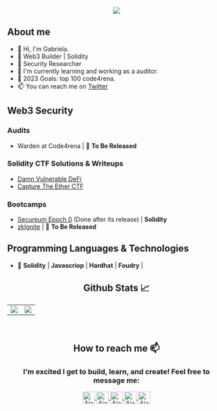 
<p align="center">
  <!-- Typing SVG by DenverCoder1 - https://github.com/DenverCoder1/readme-typing-svg -->
  <a href="https://github.com/DenverCoder1/readme-typing-svg">
    <img src="https://readme-typing-svg.demolab.com/?lines=I'm+Gabriela;Full-stack+blockchain+developer;smart+contract+auditor;Always+learning+new+things&font=Petrona%20Code&center=true&width=940&height=45&color=97fa0c&vCenter=true&pause=1000&size=38" /></a>
</p>

## About me 
- 👋 Hi, I'm Gabriela.
- 🚀 Web3 Builder | Solidity
- 🔐 Security Researcher
- 🌱 I'm currently learning and working as a auditor.
- 🎯 2023 Goals: top 100 code4rena.
- 📫 You can reach me on [Twitter](https://twitter.com/0xgabit) 

## Web3 Security 

### Audits

- Warden at Code4rena | 🚧 **To Be Released**

### Solidity CTF Solutions & Writeups

- [Damn Vulnerable DeFi](https://github.com/catellaTech/DAMN-VULNERABLE-DEFI-CTF)
- [Capture The Ether CTF](https://github.com/catellaTech/CAPTURE-THE-ETHER-CTF)

### Bootcamps

- [Secureum Epoch 0](https://www.secureum.xyz/epoch0) (Done after its release) | **Solidity**
- [zkIgnite](https://minaprotocol.com/) | 🚧 **To Be Released**

## Programming Languages & Technologies
- 🚀 **Solidity** | **Javascriop** | **Hardhat** | **Foudry** | 

<!-- <ul aling="justify"> -->
<!-- <li> 👀 I’m interested in the web3 space and all the innovation there.</li>
<li> 💞️ I’m looking to collaborate on startups which wanna change the life of our society with help blockchain tech. </li>
<li> ⚡ Fun fact: I love to entrepreneur, sports and meet passionate people.</li>
<li> 🎯 2022 Goals: Keeping learning more about web3. </li>
</ul> 
<!-- <br> -->


<h2 align="center"><strong>Github Stats 📈</strong></h2>

<table align="center">
  <tr>
 <td valign="top"><img  src="https://github-readme-stats.vercel.app/api/top-langs/?username=gab0071&theme=chartreuse-dark&card_width=450em)](https://github.com/anuraghazra/github-readme-stats"/></td>
    
<td valign="center"><img  src="https://github-readme-stats.vercel.app/api?username=gab0071&theme=chartreuse-dark&card_width=450em&show_icons=true)](https://github.com/anuraghazra/github-readme-stats"/></td>
</table>


<br>
<h2 align="center"> How to reach me 📫</h2> 
<h3 align="center">I'm excited I get to build, learn, and create! Feel free to message me: </h3>  
<div align="center">

 <p align="center">
<a href="https://twitter.com/0xgabit">
  <img align="center" alt="Ajay's Twitter" width="28px"  src="https://cdn.jsdelivr.net/npm/simple-icons@v3/icons/twitter.svg" />
</a>
<a href="https://www.linkedin.com/in/web3-gabriela-mendes/">
  <img align="center" alt="Ajay's Linkdein" width="28px" src="https://cdn.jsdelivr.net/npm/simple-icons@v3/icons/linkedin.svg" />
</a>
<a href="https://github.com/gab0071">
  <img align="center" alt="Ajay's Github" width="28px" src="https://cdn.jsdelivr.net/npm/simple-icons@v3/icons/github.svg" />
</a>
<a href="https://t.me/gabmende">
  <img align="center" alt="Ajay's Telegram" width="28px" src="https://cdn.jsdelivr.net/npm/simple-icons@v3/icons/telegram.svg" />
</a>
<a href="mailto:jeicarm7@gmail.com">
  <img align="center" alt="Ajay's Telegram" width="28px" src="https://cdn.jsdelivr.net/npm/simple-icons@v3/icons/gmail.svg" />
</a>   
</p>                                      
</div>


<br />
<!-- 
**gab0071/gab0071** is a ✨ _special_ ✨ repository because its `README.md` (this file) appears on your GitHub profile.

Here are some ideas to get you started:

- 🔭 I’m currently working on ...
- 🌱 I’m currently learning ...
- 👯 I’m looking to collaborate on ...
- 🤔 I’m looking for help with ...
- 💬 Ask me about ...
- 📫 How to reach me: ...
- 😄 Pronouns: ...
- ⚡ Fun fact:
🖤 ...
 -->
